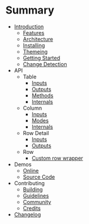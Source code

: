 # Summary

- [Introduction](README.md)
  - [Features](introduction/features.md)
  - [Architecture](introduction/architecture.md)
  - [Installing](introduction/installing.md)
  - [Themeing](introduction/themes.md)
  - [Getting Started](introduction/getting-started.md)
  - [Change Detection](introduction/cd.md)
- API
  - Table
    - [Inputs](api/table/inputs.md)
    - [Outputs](api/table/outputs.md)
    - [Methods](api/table/methods.md)
    - [Internals](api/table/internals.md)
  - Column
    - [Inputs](api/column/inputs.md)
    - [Modes](api/column/modes.md)
    - [Internals](api/column/internals.md)
  - Row Detail
    - [Inputs](api/detail/inputs.md)
    - [Outputs](api/detail/outputs.md)
  - Row
    - [Custom row wrapper](api/row/row-def.md)
- Demos
  - [Online](http://swimlane.github.io/ngx-datatable/)
  - [Source Code](https://github.com/swimlane/ngx-datatable/tree/master/src/app)
- Contributing
  - [Building](contributing/building.md)
  - [Guidelines](contributing/guidelines.md)
  - [Community](contributing/community.md)
  - [Credits](contributing/credits.md)
- [Changelog](changelog.md)
